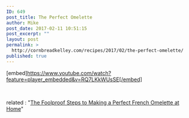 ```yaml
---
ID: 649
post_title: The Perfect Omelette
author: Mike
post_date: 2017-02-11 10:51:15
post_excerpt: ""
layout: post
permalink: >
  http://cornbreadkelley.com/recipes/2017/02/the-perfect-omelette/
published: true
---
```

[embed]https://www.youtube.com/watch?feature=player_embedded&v=RQ7LKkWUsSE[/embed]

&nbsp;

related : "<a href="http://www.seriouseats.com/2016/04/how-to-make-french-omelette.html" target="_blank">The Foolproof Steps to Making a Perfect French Omelette at Home</a>"